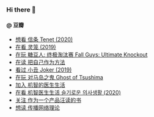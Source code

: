 ### Hi there 👋

<!--
**dofine/dofine** is a ✨ _special_ ✨ repository because its `README.md` (this file) appears on your GitHub profile.

Here are some ideas to get you started:

- 🔭 I’m currently working on ...
- 🌱 I’m currently learning ...
- 👯 I’m looking to collaborate on ...
- 🤔 I’m looking for help with ...
- 💬 Ask me about ...
- 📫 How to reach me: ...
- 😄 Pronouns: ...
- ⚡ Fun fact: ...
-->

#### @ 豆瓣
<!-- DOUBAN-ACTIVITIES:START -->
- [想看 信条 Tenet‎ (2020)](https://www.douban.com/doubanapp/dispatch?uri=/status/3094122395/)
- [在看 灵笼‎ (2019)](https://www.douban.com/doubanapp/dispatch?uri=/status/3091780391/)
- [在玩 糖豆人: 终极淘汰赛 Fall Guys: Ultimate Knockout](https://www.douban.com/doubanapp/dispatch?uri=/status/3091778727/)
- [在读 把自己作为方法](https://www.douban.com/doubanapp/dispatch?uri=/status/3079493673/)
- [看过 小丑 Joker‎ (2019)](https://www.douban.com/doubanapp/dispatch?uri=/status/3079459965/)
- [在玩 对马岛之鬼 Ghost of Tsushima](https://www.douban.com/doubanapp/dispatch?uri=/status/3079453080/)
- [加入 机智的医生生活](https://www.douban.com/doubanapp/dispatch?uri=/status/3025863333/)
- [在看 机智医生生活 슬기로운 의사생활‎ (2020)](https://www.douban.com/doubanapp/dispatch?uri=/status/2989005888/)
- [关注 作为一个产品汪读的书](https://www.douban.com/doubanapp/dispatch?uri=/status/2768286362/)
- [想读 传播网络理论](https://www.douban.com/doubanapp/dispatch?uri=/status/2760665014/)
<!-- DOUBAN-ACTIVITIES:END -->
